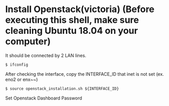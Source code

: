 # Install Openstack(victoria) (Before executing this shell, make sure cleaning Ubuntu 18.04 on your computer)
It should be connected by 2 LAN lines.

```
$ ifconfig
```

After checking the interface, copy the INTERFACE_ID that inet is not set (ex. eno2 or enx~~)

```
$ source openstack_installation.sh ${INTERFACE_ID}
```

Set Openstack Dashboard Password
